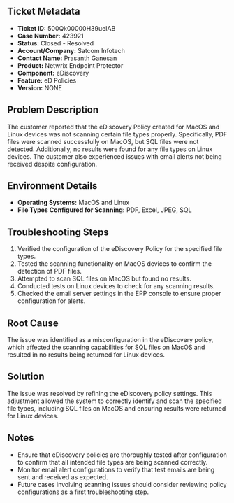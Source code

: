 ## Ticket Metadata
- **Ticket ID:** 500Qk00000H39ueIAB
- **Case Number:** 423921
- **Status:** Closed - Resolved
- **Account/Company:** Satcom Infotech
- **Contact Name:** Prasanth Ganesan
- **Product:** Netwrix Endpoint Protector
- **Component:** eDiscovery
- **Feature:** eD Policies
- **Version:** NONE

## Problem Description
The customer reported that the eDiscovery Policy created for MacOS and Linux devices was not scanning certain file types properly. Specifically, PDF files were scanned successfully on MacOS, but SQL files were not detected. Additionally, no results were found for any file types on Linux devices. The customer also experienced issues with email alerts not being received despite configuration.

## Environment Details
- **Operating Systems:** MacOS and Linux
- **File Types Configured for Scanning:** PDF, Excel, JPEG, SQL

## Troubleshooting Steps
1. Verified the configuration of the eDiscovery Policy for the specified file types.
2. Tested the scanning functionality on MacOS devices to confirm the detection of PDF files.
3. Attempted to scan SQL files on MacOS but found no results.
4. Conducted tests on Linux devices to check for any scanning results.
5. Checked the email server settings in the EPP console to ensure proper configuration for alerts.

## Root Cause
The issue was identified as a misconfiguration in the eDiscovery policy, which affected the scanning capabilities for SQL files on MacOS and resulted in no results being returned for Linux devices.

## Solution
The issue was resolved by refining the eDiscovery policy settings. This adjustment allowed the system to correctly identify and scan the specified file types, including SQL files on MacOS and ensuring results were returned for Linux devices.

## Notes
- Ensure that eDiscovery policies are thoroughly tested after configuration to confirm that all intended file types are being scanned correctly.
- Monitor email alert configurations to verify that test emails are being sent and received as expected.
- Future cases involving scanning issues should consider reviewing policy configurations as a first troubleshooting step.